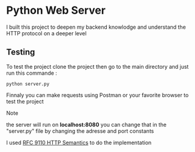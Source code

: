 # Python Web Server
I built this project to deepen my backend knowlodge and understand the HTTP protocol on a deeper level

## Testing
To test the project clone the project then go to the main directory and just run this commande :

```
python server.py
```

Finnaly you can make requests using Postman or your favorite browser to test the project

> [!NOTE]
> the server will run on **localhost:8080** you can change that in the "server.py" file by changing the adresse and port constants

I used [RFC 9110 HTTP Semantics](https://www.rfc-editor.org/rfc/rfc9110.html) to do the implementation